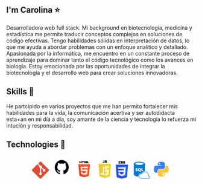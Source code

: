 ##  I'm Carolina ⭐️
Desarrolladora web full stack. Mi background en biotecnología, medicina y estadística me permite traducir conceptos complejos en soluciones de código efectivas. Tengo habilidades sólidas en interpretación de datos, lo que me ayuda a abordar problemas con un enfoque analítico y detallado. Apasionada por la informática, me encuentro en un constante proceso de aprendizaje para dominar tanto el código tecnológico como los avances en biología. Estoy emocionada por las oportunidades de integrar la biotecnología y el desarrollo web para crear soluciones innovadoras.

## Skills 🔧
He partcipido en varios proyectos que me han permito fortalecer mis habilidades para la vida, la comunicación acertiva y ser autodidacta esta+an en mi díá a día, soy amante de la ciencia y tecnología lo refuerza mi intución y responsabilidad.

## Technologies 🤖
<div style="display: inline-block; text-align: center;">
<img src="images/git.png" alt="Git" width="9%" height="9%" title="Git"/>
<img src="images/github.png" alt="GitHub" width="12%" height="12%" title="GitHub"/>
<img src="images/html.png" alt="html" width="10%" height="10%" title="html"/>
<img src="images/js.png" alt="Javascript" width="10%" height="10%" title="Javascript"/>
<img src="images/css.png" alt="CSS" width="6.5%" height="6.5%" title="CSS"/>
<img src="images/sql.png" alt="SQL" width="9%" height="9%" title="SQL" style="margin-left:2%"/>
<img src="images/python.png" alt="PYTHON" width="10%" height="10%" title="PYTHON"/>
  
</div>


